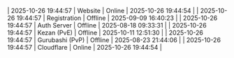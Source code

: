 | 2025-10-26 19:44:57 | Website | Online | 2025-10-26 19:44:54 |
| 2025-10-26 19:44:57 | Registration | Offline | 2025-09-09 16:40:23 |
| 2025-10-26 19:44:57 | Auth Server | Offline | 2025-08-18 09:33:31 |
| 2025-10-26 19:44:57 | Kezan (PvE) | Offline | 2025-10-11 12:51:30 |
| 2025-10-26 19:44:57 | Gurubashi (PvP) | Offline | 2025-08-23 21:44:06 |
| 2025-10-26 19:44:57 | Cloudflare | Online | 2025-10-26 19:44:54 |
